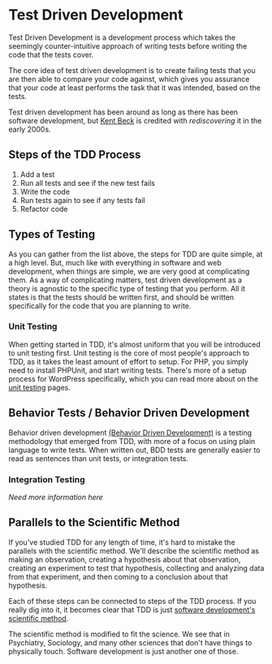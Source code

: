 # Test Driven Development

Test Driven Development is a development process which takes the seemingly counter-intuitive approach of writing tests before writing the code that the tests cover.

The core idea of test driven development is to create failing tests that you are then able to compare your code against, which gives you assurance that your code at least performs the task that it was intended, based on the tests.

Test driven development has been around as long as there has been software development, but [Kent Beck](https://en.wikipedia.org/wiki/Kent_Beck) is credited with *rediscovering* it in the early 2000s.

## Steps of the TDD Process

1. Add a test
1. Run all tests and see if the new test fails
1. Write the code
1. Run tests again to see if any tests fail
1. Refactor code

## Types of Testing

As you can gather from the list above, the steps for TDD are quite simple, at a high level. But, much like with everything in software and web development, when things are simple, we are very good at complicating them. As a way of complicating matters, test driven development as a theory is agnostic to the specific type of testing that you perform. All it states is that the tests should be written first, and should be written specifically for the code that you are planning to write.

### Unit Testing

When getting started in TDD, it's almost uniform that you will be introduced to unit testing first. Unit testing is the core of most people's approach to TDD, as it takes the least amount of effort to setup. For PHP, you simply need to install PHPUnit, and start writing tests. There's more of a setup process for WordPress specifically, which you can read more about on the [unit testing](unit_testing.md) pages.

## Behavior Tests / Behavior Driven Development

Behavior driven development [(Behavior Driven Development)](bdd.md) is a testing methodology that emerged from TDD, with more of a focus on using plain language to write tests. When written out, BDD tests are generally easier to read as sentences than unit tests, or integration tests.

### Integration Testing

_Need more information here_

## Parallels to the Scientific Method

If you've studied TDD for any length of time, it's hard to mistake the parallels with the scientific method. We'll describe the scientific method as making an observation, creating a hypothesis about that observation, creating an experiment to test that hypothesis, collecting and analyzing data from that experiment, and then coming to a conclusion about that hypothesis.

Each of these steps can be connected to steps of the TDD process. If you really dig into it, it becomes clear that TDD is just [software development's scientific method](https://travis-weston.medium.com/software-development-is-the-scientific-method-b5edbf6dafc0).

The scientific method is modified to fit the science. We see that in Psychiatry, Sociology, and many other sciences that don't have things to physically touch. Software development is just another one of those.
